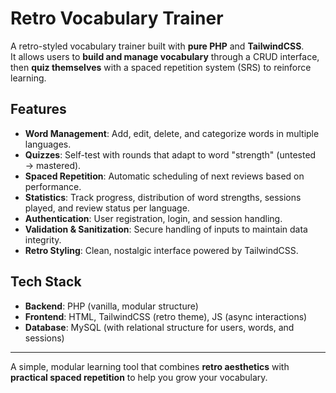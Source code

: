 # Retro Vocabulary Trainer

A retro-styled vocabulary trainer built with **pure PHP** and **TailwindCSS**.  
It allows users to **build and manage vocabulary** through a CRUD interface, then **quiz themselves** with a spaced repetition system (SRS) to reinforce learning.

## Features

- **Word Management**: Add, edit, delete, and categorize words in multiple languages.
- **Quizzes**: Self-test with rounds that adapt to word "strength" (untested → mastered).
- **Spaced Repetition**: Automatic scheduling of next reviews based on performance.
- **Statistics**: Track progress, distribution of word strengths, sessions played, and review status per language.
- **Authentication**: User registration, login, and session handling.
- **Validation & Sanitization**: Secure handling of inputs to maintain data integrity.
- **Retro Styling**: Clean, nostalgic interface powered by TailwindCSS.

## Tech Stack

- **Backend**: PHP (vanilla, modular structure)
- **Frontend**: HTML, TailwindCSS (retro theme), JS (async interactions)
- **Database**: MySQL (with relational structure for users, words, and sessions)

---

A simple, modular learning tool that combines **retro aesthetics** with **practical spaced repetition** to help you grow your vocabulary.
